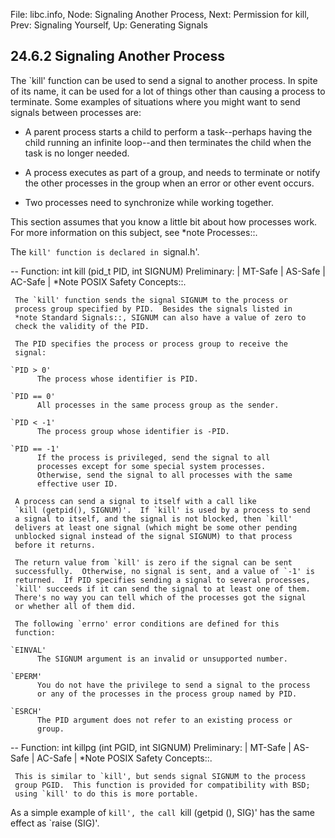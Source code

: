 File: libc.info,  Node: Signaling Another Process,  Next: Permission for kill,  Prev: Signaling Yourself,  Up: Generating Signals

24.6.2 Signaling Another Process
--------------------------------

The `kill' function can be used to send a signal to another process.
In spite of its name, it can be used for a lot of things other than
causing a process to terminate.  Some examples of situations where you
might want to send signals between processes are:

   * A parent process starts a child to perform a task--perhaps having
     the child running an infinite loop--and then terminates the child
     when the task is no longer needed.

   * A process executes as part of a group, and needs to terminate or
     notify the other processes in the group when an error or other
     event occurs.

   * Two processes need to synchronize while working together.

   This section assumes that you know a little bit about how processes
work.  For more information on this subject, see *note Processes::.

   The `kill' function is declared in `signal.h'.  

 -- Function: int kill (pid_t PID, int SIGNUM)
     Preliminary: | MT-Safe | AS-Safe | AC-Safe | *Note POSIX Safety
     Concepts::.

     The `kill' function sends the signal SIGNUM to the process or
     process group specified by PID.  Besides the signals listed in
     *note Standard Signals::, SIGNUM can also have a value of zero to
     check the validity of the PID.

     The PID specifies the process or process group to receive the
     signal:

    `PID > 0'
          The process whose identifier is PID.

    `PID == 0'
          All processes in the same process group as the sender.

    `PID < -1'
          The process group whose identifier is -PID.

    `PID == -1'
          If the process is privileged, send the signal to all
          processes except for some special system processes.
          Otherwise, send the signal to all processes with the same
          effective user ID.

     A process can send a signal to itself with a call like
     `kill (getpid(), SIGNUM)'.  If `kill' is used by a process to send
     a signal to itself, and the signal is not blocked, then `kill'
     delivers at least one signal (which might be some other pending
     unblocked signal instead of the signal SIGNUM) to that process
     before it returns.

     The return value from `kill' is zero if the signal can be sent
     successfully.  Otherwise, no signal is sent, and a value of `-1' is
     returned.  If PID specifies sending a signal to several processes,
     `kill' succeeds if it can send the signal to at least one of them.
     There's no way you can tell which of the processes got the signal
     or whether all of them did.

     The following `errno' error conditions are defined for this
     function:

    `EINVAL'
          The SIGNUM argument is an invalid or unsupported number.

    `EPERM'
          You do not have the privilege to send a signal to the process
          or any of the processes in the process group named by PID.

    `ESRCH'
          The PID argument does not refer to an existing process or
          group.

 -- Function: int killpg (int PGID, int SIGNUM)
     Preliminary: | MT-Safe | AS-Safe | AC-Safe | *Note POSIX Safety
     Concepts::.

     This is similar to `kill', but sends signal SIGNUM to the process
     group PGID.  This function is provided for compatibility with BSD;
     using `kill' to do this is more portable.

   As a simple example of `kill', the call `kill (getpid (), SIG)' has
the same effect as `raise (SIG)'.

